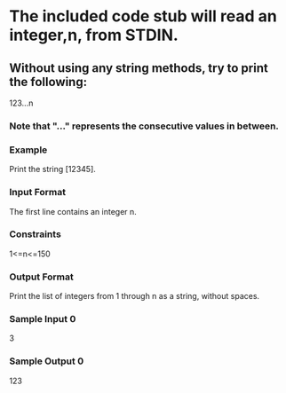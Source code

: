 # The included code stub will read an integer,n, from STDIN.

## Without using any string methods, try to print the following:

123...n

### Note that "..." represents the consecutive values in between.

### Example

Print the string [12345].

### Input Format

The first line contains an integer n.

### Constraints

1<=n<=150

### Output Format

Print the list of integers from 1 through n as a string, without spaces.

### Sample Input 0

3

### Sample Output 0

123
